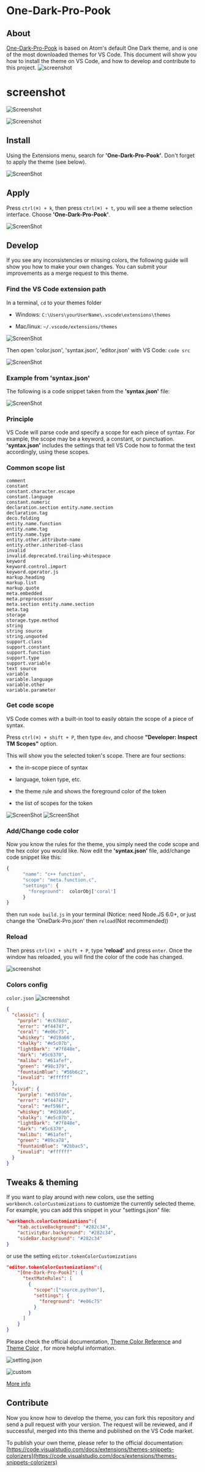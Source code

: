 # One-Dark-Pro-Pook

## About
[One-Dark-Pro-Pook](https://marketplace.visualstudio.com/items?itemName=zhuangtongfa.Material-theme) is based on Atom's default One Dark theme, and is one of the most downloaded themes for VS Code. This document will show you how to install the theme on VS Code, and how to develop and contribute to this project.
![screenshot](https://ws1.sinaimg.cn/large/006tNbRwgy1fvwjzw3c8fj31kw101adb.jpg)


# screenshot
![Screenshot](https://ws3.sinaimg.cn/large/006tNbRwgy1fvwkr6i199j31kw16otat.jpg)

![Screenshot](https://ws2.sinaimg.cn/large/006tNbRwgy1fvwkrv2rorj31kw16odhw.jpg)

## Install
Using the Extensions menu, search for **'One-Dark-Pro-Pook'**. Don't forget to apply the theme (see below).

![ScreenShot](https://ws2.sinaimg.cn/large/006tNbRwgy1fvwijszewzj31kw101doj.jpg)

## Apply
Press `ctrl(⌘) + k`, then press `ctrl(⌘) + t`, you will see a theme selection interface. Choose **'One-Dark-Pro-Pook'**.

![ScreenShot](https://ws1.sinaimg.cn/large/006tNbRwgy1fvwilva97dj31kw101k08.jpg)

## Develop 
If you see any inconsistencies or missing colors, the following guide will show you how to make your own changes. You can submit your improvements as a merge request to this theme.

### Find the VS Code extension path

In a terminal, `cd` to your themes folder

- Windows:
`C:\Users\yourUserName\.vscode\extensions\themes`  

- Mac/linux:
`~/.vscode/extensions/themes`

![ScreenShot](https://ws4.sinaimg.cn/large/006tNbRwgy1fvwin60gwrj31kw14dwem.jpg)

Then open 'color.json', 'syntax.json', 'editor.json' with VS Code: `code src`

![ScreenShot](https://ws2.sinaimg.cn/large/006tNbRwgy1fvwioznq0dj31kw101tfx.jpg)

### Example from 'syntax.json'
The following is a code snippet taken from the **'syntax.json'** file:

![ScreenShot](https://ws3.sinaimg.cn/large/006tNbRwgy1fvwiqzief1j30z80qkwf3.jpg)

### Principle
VS Code will parse code and specify a scope for each piece of syntax. For example, the scope may be a keyword, a constant, or punctuation. **'syntax.json'** includes the settings that tell VS Code how to format the text accordingly, using these scopes.

### Common scope list

```
comment
constant
constant.character.escape
constant.language
constant.numeric
declaration.section entity.name.section
declaration.tag
deco.folding
entity.name.function
entity.name.tag
entity.name.type
entity.other.attribute-name
entity.other.inherited-class
invalid
invalid.deprecated.trailing-whitespace
keyword
keyword.control.import
keyword.operator.js
markup.heading
markup.list
markup.quote
meta.embedded
meta.preprocessor
meta.section entity.name.section
meta.tag
storage
storage.type.method
string
string source
string.unquoted
support.class
support.constant
support.function
support.type
support.variable
text source
variable
variable.language
variable.other
variable.parameter
```

### Get code scope
VS Code comes with a built-in tool to easily obtain the scope of a piece of syntax. 

Press `ctrl(⌘) + shift + P`, then type `dev`, and choose **"Developer: Inspect TM Scopes"** option.

This will show you the selected token's scope. There are four sections:

- the in-scope piece of syntax

- language, token type, etc.

- the theme rule and shows the foreground color of the token

- the list of scopes for the token

![ScreenShot](https://ws1.sinaimg.cn/large/006tNbRwgy1fvwjl9f2igj31kw101jxc.jpg)
![ScreenShot](https://ws2.sinaimg.cn/large/006tNbRwgy1fvwjlnqha0j31kw1017a3.jpg)

### Add/Change code color
Now you know the rules for the theme, you simply need the code scope and the hex color you would like. Now edit the **'syntax.json'** file, add/change code snippet like this:

```js
{
      "name": "c++ function",
      "scope": "meta.function.c",
      "settings": {
        "foreground":  colorObj['coral']
      }
}
```

then run `node build.js` in your terminal (Notice: need Node.JS 6.0+, or just change the 'OneDark-Pro.json' then `reload`(Not recommended))



### Reload
Then press `ctrl(⌘) + shift + P`, type **'reload'** and press `enter`. Once the window has reloaded, you will find the color of the code has changed.

![screenshot](https://ws3.sinaimg.cn/large/006tNbRwgy1fvwjm9anuij31kw101aft.jpg)

### Colors config

`color.json`
![screenshot](https://ws3.sinaimg.cn/large/006tNbRwgy1fvwjxs1cc0j31kw101n1h.jpg)

```json
{
  "classic": {
    "purple": "#c678dd",
    "error": "#f44747",
    "coral": "#e06c75",
    "whiskey": "#d19a66",
    "chalky": "#e5c07b",
    "lightDark": "#7f848e",
    "dark": "#5c6370",
    "malibu": "#61afef",
    "green": "#98c379",
    "fountainBlue": "#56b6c2",
    "invalid": "#ffffff"
  },
  "vivid": {
    "purple": "#d55fde",
    "error": "#f44747",
    "coral": "#ef596f",
    "whiskey": "#d19a66",
    "chalky": "#e5c07b",
    "lightDark": "#7f848e",
    "dark": "#5c6370",
    "malibu": "#61afef",
    "green": "#89ca78",
    "fountainBlue": "#2bbac5",
    "invalid": "#ffffff"
  }
}


```

## Tweaks & theming
If you want to play around with new colors, use the setting `workbench.colorCustomizations` to customize the currently selected theme.
For example, you can add this snippet in your "settings.json" file:

```json
"workbench.colorCustomizations":{
    "tab.activeBackground": "#282c34",
    "activityBar.background": "#282c34",
    "sideBar.background": "#282c34"
}
```

or use the setting `editor.tokenColorCustomizations`

```json
"editor.tokenColorCustomizations":{
    "[One-Dark-Pro-Pook]": {
      "textMateRules": [
        {
          "scope":["source.python"],
          "settings": {
            "foreground": "#e06c75"
          }
        }
      ]
    }
}
```

Please check the official documentation,
[Theme Color Reference](https://code.visualstudio.com/docs/getstarted/theme-color-reference) and 
[Theme Color](https://code.visualstudio.com/docs/getstarted/themes) , for more helpful information.

![setting.json](https://ws4.sinaimg.cn/large/006tNbRwgy1fvwjoqnbtgj31kw101whv.jpg)

![custom](https://ws3.sinaimg.cn/large/006tNbRwgy1fvwjpwnq7bj30qu14w3zr.jpg)


[More info](https://code.visualstudio.com/updates/v1_15#_user-definable-syntax-highlighting-colors)

## Contribute
Now you know how to develop the theme, you can fork this repository and send a pull request with your version. The request will be reviewed, and if successful, merged into this theme and published on the VS Code market.

To publish your own theme, please refer to the official documentation: [https://code.visualstudio.com/docs/extensions/themes-snippets-colorizers](https://code.visualstudio.com/docs/extensions/themes-snippets-colorizers)  

